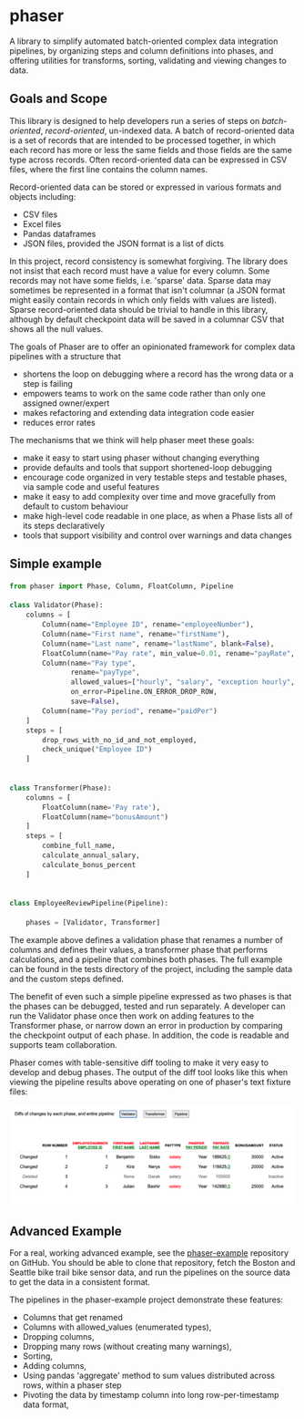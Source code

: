 # phaser

A library to simplify automated batch-oriented complex data integration pipelines, by 
organizing steps and column definitions into phases, and offering utilities for 
transforms, sorting, validating and viewing changes to data. 

## Goals and Scope

This library is designed to help developers run a series of steps on _batch-oriented_,
_record-oriented_, un-indexed data.  A batch of record-oriented data is a set of records
that are intended to be processed together, in which each record has more or less the same
fields and those fields are the same type across records.  Often record-oriented data can
be expressed in CSV files, where the first line contains the column names.

Record-oriented data can be stored or expressed in various formats and objects including:

* CSV files
* Excel files
* Pandas dataframes
* JSON files, provided the JSON format is a list of dicts

In this project, record consistency is somewhat forgiving.  The library does not insist that
each record must have a value for every column.  Some records may not have some fields, i.e. 'sparse' data.
Sparse data may sometimes be represented in a format that isn't columnar
(a JSON format might easily contain records in which only fields with values are listed).  Sparse
record-oriented data should be trivial to handle in this library, although by default checkpoint
data will be saved in a columnar CSV that shows all the null values.

The goals of Phaser are to offer an opinionated framework for complex data pipelines with a structure that

* shortens the loop on debugging where a record has the wrong data or a step is failing
* empowers teams to work on the same code rather than only one assigned owner/expert
* makes refactoring and extending data integration code easier
* reduces error rates

The mechanisms that we think will help phaser meet these goals:

* make it easy to start using phaser without changing everything
* provide defaults and tools that support shortened-loop debugging
* encourage code organized in very testable steps and testable phases, via sample code and useful features
* make it easy to add complexity over time and move gracefully from default to custom behaviour
* make high-level code readable in one place, as when a Phase lists all of its steps declaratively
* tools that support visibility and control over warnings and data changes

## Simple example

```python
from phaser import Phase, Column, FloatColumn, Pipeline

class Validator(Phase):
    columns = [
        Column(name="Employee ID", rename="employeeNumber"),
        Column(name="First name", rename="firstName"),
        Column(name="Last name", rename="lastName", blank=False),
        FloatColumn(name="Pay rate", min_value=0.01, rename="payRate", required=True),
        Column(name="Pay type",
               rename="payType",
               allowed_values=["hourly", "salary", "exception hourly", "monthly", "weekly", "daily"],
               on_error=Pipeline.ON_ERROR_DROP_ROW,
               save=False),
        Column(name="Pay period", rename="paidPer")
    ]
    steps = [
        drop_rows_with_no_id_and_not_employed,
        check_unique("Employee ID")
    ]


class Transformer(Phase):
    columns = [
        FloatColumn(name='Pay rate'),
        FloatColumn(name="bonusAmount")
    ]
    steps = [
        combine_full_name,
        calculate_annual_salary,
        calculate_bonus_percent
    ]


class EmployeeReviewPipeline(Pipeline):

    phases = [Validator, Transformer]

```

The example above defines a validation phase that renames a number of columns and defines their values, a 
transformer phase that performs calculations, and a pipeline that combines both phases.  The full example 
can be found in the tests directory of the project, including the sample data and the custom steps defined.

The benefit of even such a simple pipeline expressed as two phases is that the phases can be debugged, tested and
run separately. A developer can run the Validator phase once then work on adding features to the Transformer phase,
or narrow down an error in production by comparing the checkpoint output of each phase.  In addition, the code
is readable and supports team collaboration.

Phaser comes with table-sensitive diff tooling to make it very easy to develop and debug phases.  The output
of the diff tool looks like this
when viewing the pipeline results above operating on one of phaser's text fixture files:

![Diff in table format with colored highlighting](https://github.com/lisad/phaser/blob/main/docs/diff-example.png?raw=true)

## Advanced Example

For a real, working advanced example, see the [phaser-example](https://github.com/lisad/phaser-example) repository on GitHub.
You should be able to clone that repository, fetch the Boston and Seattle bike trail bike sensor data,
and run the pipelines on the source data to get the data in a consistent format.

The pipelines in the phaser-example project demonstrate these features:

* Columns that get renamed
* Columns with allowed_values (enumerated types),
* Dropping columns,
* Dropping many rows (without creating many warnings),
* Sorting,
* Adding columns,
* Using pandas 'aggregate' method to sum values distributed across rows, within a phaser step
* Pivoting the data by timestamp column into long row-per-timestamp data format,
